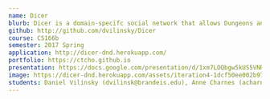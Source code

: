 ```yaml
---
name: Dicer
blurb: Dicer is a domain-specifc social network that allows Dungeons and Dragons players to find and connect with other players.
github: http://github.com/dvilinsky/Dicer
course: CS166b
semester: 2017 Spring
application: http://dicer-dnd.herokuapp.com/
portfolio: https://ctcho.github.io
presentation: https://docs.google.com/presentation/d/1xm7LOQbgw5kUS5VNRfUMlCPPA1ytmdU08EBJz0-2hyk/edit?ts=590e2435
image: https://dicer-dnd.herokuapp.com/assets/iteration4-1dcf50ee002b979544e2c6884148ae5cfaafd4e1ee900211ef4537d27788f602.png
students: Daniel Vilinsky (dvilinsk@brandeis.edu), Anne Charnes (acharnes@brandeis.edu), Cameron Cho (ctcho@brandeis.edu), Michael Spittler (spittler@brandeis.edu)
---
```

